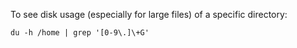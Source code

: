 To see disk usage (especially for large files) of a specific directory:
```
du -h /home | grep '[0-9\.]\+G'
```
